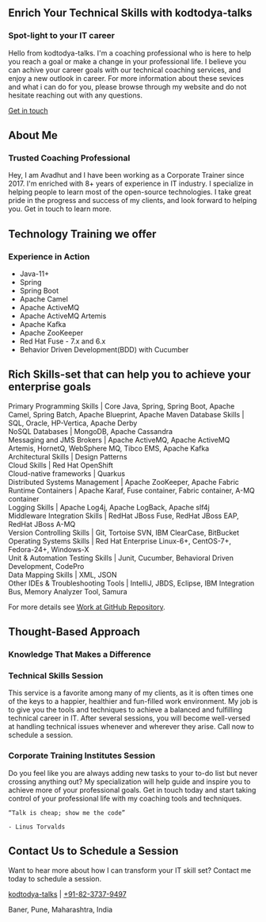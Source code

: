 
## Enrich Your Technical Skills with kodtodya-talks

### Spot-light to your IT career

Hello from kodtodya-talks. I'm a coaching professional who is here to help you reach a goal or make a change in your professional life. I believe you can achive your career goals with our technical coaching services, and enjoy a new outlook in career. For more information about these sevices and what i can do for you, please browse through my website and do not hesitate reaching out with any questions.

[Get in touch](mailto:kodtodya.talks@gmail.com)

## About Me

### Trusted Coaching Professional

Hey, I am Avadhut and I have been working as a Corporate Trainer since 2017. I'm enriched with 8+ years of experience in IT industry. I specialize in helping people to learn most of the open-source technologies. I take great pride in the progress and success of my clients, and look forward to helping you. Get in touch to learn more.


## Technology Training we offer 
### Experience in Action

- Java-11+
- Spring
- Spring Boot
- Apache Camel
- Apache ActiveMQ
- Apache ActiveMQ Artemis
- Apache Kafka
- Apache ZooKeeper
- Red Hat Fuse - 7.x and 6.x
- Behavior Driven Development(BDD) with Cucumber

## Rich Skills-set that can help you to achieve your enterprise goals

 Primary Programming Skills             | Core Java, Spring, Spring Boot, Apache Camel, Spring Batch, Apache Blueprint, Apache Maven 
 Database Skills                        | SQL, Oracle, HP-Vertica, Apache Derby                                                      
 NoSQL Databases                        | MongoDB, Apache Cassandra                                                                  
 Messaging and JMS Brokers              | Apache ActiveMQ, Apache ActiveMQ Artemis, HornetQ, WebSphere MQ, Tibco EMS, Apache Kafka   
 Architectural Skills                   | Design Patterns                                                                            
 Cloud Skills                           | Red Hat OpenShift                                                                          
 Cloud-native frameworks                | Quarkus                                                                                    
 Distributed Systems Management         | Apache ZooKeeper, Apache Fabric                                                            
 Runtime Containers                     | Apache Karaf, Fuse container, Fabric container, A-MQ container                             
 Logging Skills                         | Apache Log4j, Apache LogBack, Apache slf4j                                                 
 Middleware Integration Skills          | RedHat JBoss Fuse, RedHat JBoss EAP, RedHat JBoss A-MQ                                     
 Version Controlling Skills             | Git, Tortoise SVN, IBM ClearCase, BitBucket                                                
 Operating Systems Skills               | Red Hat Enterprise Linux-6+, CentOS-7+, Fedora-24+, Windows-X                              
 Unit & Automation Testing Skills       | Junit, Cucumber, Behavioral Driven Development, CodePro                                    
 Data Mapping Skills                    | XML, JSON                                                                                  
 Other IDEs &amp; Troubleshooting Tools | IntelliJ, JBDS, Eclipse, IBM Integration Bus, Memory Analyzer Tool, Samura                 

For more details see [Work at GitHub Repository](https://github.com/kodtodya/).

## Thought-Based Approach
### Knowledge That Makes a Difference

### Technical Skills Session

This service is a favorite among many of my clients, as it is often times one of the keys to a happier, healthier and fun-filled work environment. My job is to give you the tools and techniques to achieve a balanced and fulfilling technical career in IT. After several sessions, you will become well-versed at handling technical issues whenever and wherever they arise. Call now to schedule a session.

### Corporate Training Institutes Session

Do you feel like you are always adding new tasks to your to-do list but never crossing anything out? My specialization will help guide and inspire you to achieve more of your professional goals. Get in touch today and start taking control of your professional life with my coaching tools and techniques.

```
“Talk is cheap; show me the code”

- Linus Torvalds
```

## Contact Us to Schedule a Session 
Want to hear more about how I can transform your IT skill set? Contact me today to schedule a session.

[kodtodya-talks](mailto:kodtodya.talks@gmail.com) | [+91-82-3737-9497](tel:+91-82-3737-9497)

Baner, Pune, Maharashtra, India
